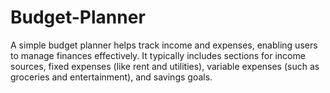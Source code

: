# Budget-Planner
A simple budget planner helps track income and expenses, enabling users to manage finances effectively. It typically includes sections for income sources, fixed expenses (like rent and utilities), variable expenses (such as groceries and entertainment), and savings goals.
